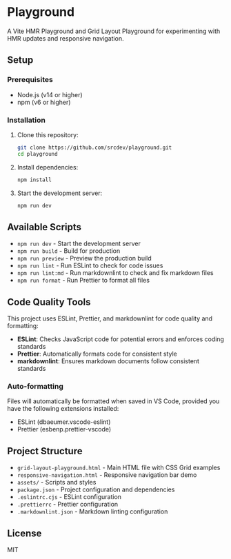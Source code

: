 # Playground

A Vite HMR Playground and Grid Layout Playground for experimenting with HMR updates and responsive navigation.

## Setup

### Prerequisites

- Node.js (v14 or higher)
- npm (v6 or higher)

### Installation

1. Clone this repository:

   ```bash
   git clone https://github.com/srcdev/playground.git
   cd playground
   ```

2. Install dependencies:

   ```bash
   npm install
   ```

3. Start the development server:

   ```bash
   npm run dev
   ```

## Available Scripts

- `npm run dev` - Start the development server
- `npm run build` - Build for production
- `npm run preview` - Preview the production build
- `npm run lint` - Run ESLint to check for code issues
- `npm run lint:md` - Run markdownlint to check and fix markdown files
- `npm run format` - Run Prettier to format all files

## Code Quality Tools

This project uses ESLint, Prettier, and markdownlint for code quality and formatting:

- **ESLint**: Checks JavaScript code for potential errors and enforces coding standards
- **Prettier**: Automatically formats code for consistent style
- **markdownlint**: Ensures markdown documents follow consistent standards

### Auto-formatting

Files will automatically be formatted when saved in VS Code, provided you have the following extensions installed:

- ESLint (dbaeumer.vscode-eslint)
- Prettier (esbenp.prettier-vscode)

## Project Structure

- `grid-layout-playground.html` - Main HTML file with CSS Grid examples
- `responsive-navigation.html` - Responsive navigation bar demo
- `assets/` - Scripts and styles
- `package.json` - Project configuration and dependencies
- `.eslintrc.cjs` - ESLint configuration
- `.prettierrc` - Prettier configuration
- `.markdownlint.json` - Markdown linting configuration

## License

MIT
